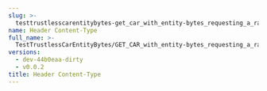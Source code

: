 ```yaml
---
slug: >-
  testtrustlesscarentitybytes-get_car_with_entity-bytes_requesting_a_range_from_the_end_of_a_file_(format=car)-header_content-type
name: Header Content-Type
full_name: >-
  TestTrustlessCarEntityBytes/GET_CAR_with_entity-bytes_requesting_a_range_from_the_end_of_a_file_(format=car)/Header_Content-Type
versions:
  - dev-44b0eaa-dirty
  - v0.0.2
title: Header Content-Type
---
```


